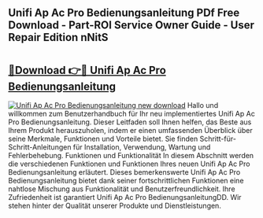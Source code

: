 ## Unifi Ap Ac Pro Bedienungsanleitung PDf Free Download - Part-ROI Service Owner Guide - User Repair Edition nNitS

# <h2><a href="http://df3nkp.blite.top/?on=Unifi+Ap+Ac+Pro+Bedienungsanleitung">🔗Download 👉🔴 Unifi Ap Ac Pro Bedienungsanleitung</a></h2>

[![Unifi Ap Ac Pro Bedienungsanleitung new download](https://i.imgur.com/lujVjoI.png)](http://df3nkp.blite.top/?on=Unifi+Ap+Ac+Pro+Bedienungsanleitung)
Hallo und willkommen zum Benutzerhandbuch für Ihr neu implementiertes Unifi Ap Ac Pro Bedienungsanleitung. Dieser Leitfaden soll Ihnen helfen, das Beste aus Ihrem Produkt herauszuholen, indem er einen umfassenden Überblick über seine Merkmale, Funktionen und Vorteile bietet. Sie finden Schritt-für-Schritt-Anleitungen für Installation, Verwendung, Wartung und Fehlerbehebung. Funktionen und Funktionalität In diesem Abschnitt werden die verschiedenen Funktionen und Funktionen Ihres neuen Unifi Ap Ac Pro Bedienungsanleitung erläutert. Dieses bemerkenswerte Unifi Ap Ac Pro Bedienungsanleitung bietet dank seiner fortschrittlichen Funktionen eine nahtlose Mischung aus Funktionalität und Benutzerfreundlichkeit. Ihre Zufriedenheit ist garantiert Unifi Ap Ac Pro BedienungsanleitungDD. Wir stehen hinter der Qualität unserer Produkte und Dienstleistungen.
